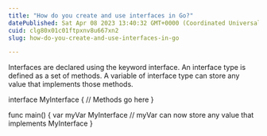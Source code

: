 ```yaml
---
title: "How do you create and use interfaces in Go?"
datePublished: Sat Apr 08 2023 13:40:32 GMT+0000 (Coordinated Universal Time)
cuid: clg80x01c01ftpxnv8u667xn2
slug: how-do-you-create-and-use-interfaces-in-go

---
```


Interfaces are declared using the keyword interface. An interface type is defined as a set of methods. A variable of interface type can store any value that implements those methods.

interface MyInterface {
    // Methods go here
}

func main() {
    var myVar MyInterface
    // myVar can now store any value that implements MyInterface
}